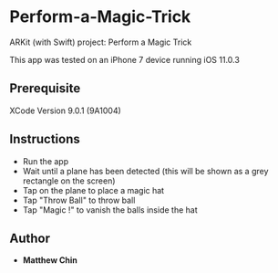 # Perform-a-Magic-Trick
ARKit (with Swift) project: Perform a Magic Trick 

This app was tested on an iPhone 7 device running iOS 11.0.3

## Prerequisite

XCode Version 9.0.1 (9A1004)

## Instructions

- Run the app 
- Wait until a plane has been detected (this will be shown as a grey rectangle on the screen)
- Tap on the plane to place a magic hat
- Tap "Throw Ball" to throw ball
- Tap "Magic !" to vanish the balls inside the hat 

## Author
* **Matthew Chin**
